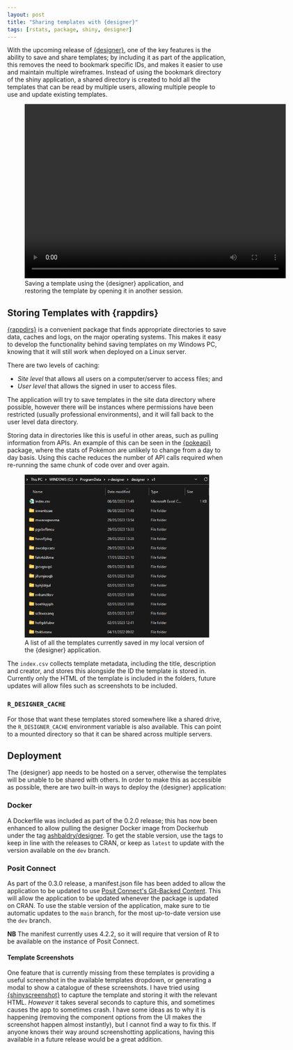 ```yaml
---
layout: post
title: "Sharing templates with {designer}"
tags: [rstats, package, shiny, designer]
---
```


With the upcoming release of [{designer}](https://ashbaldry.github.io/designer/), one of the key features is the ability to save and share templates; by including it as part of the application, this removes the need to bookmark specific IDs, and makes it easier to use and maintain multiple wireframes. Instead of using the bookmark directory of the shiny application, a shared directory is created to hold all the templates that can be read by multiple users, allowing multiple people to use and update existing templates.

<figure>
<video width="600" height="400" controls>
<source src="/assets/img/blog/designer-0-3-0/designer_template_example.mp4" type="video/mp4">
</video>

<figcaption>
Saving a template using the {designer} application, and restoring the template by opening it in another session.
</figcaption>
</figure>

## Storing Templates with {rappdirs}

[{rappdirs}](https://rappdirs.r-lib.org/) is a convenient package that finds appropriate directories to save data, caches and logs, on the major operating systems. This makes it easy to develop the functionality behind saving templates on my Windows PC, knowing that it will still work when deployed on a Linux server. 

There are two levels of caching:

- *Site level* that allows all users on a computer/server to access files; and
- *User level* that allows the signed in user to access files.

The application will try to save templates in the site data directory where possible, however there will be instances where permissions have been restricted (usually professional environments), and it will fall back to the user level data directory.

Storing data in directories like this is useful in other areas, such as pulling information from APIs. An example of this can be seen in the [{pokeapi}](https://github.com/ashbaldry/pokeapi) package, where the stats of Pokémon are unlikely to change from a day to day basis. Using this cache reduces the number of API calls required when re-running the same chunk of code over and over again.

<figure>
<img src="../assets/img/blog/designer-0-3-0/designer-app-templates.png" alt="File explorer showing the template folders created by the designer application in the shared data directory">
<figcaption>
A list of all the templates currently saved in my local version of the {designer} application.
</figcaption>
</figure>

The `index.csv` collects template metadata, including the title, description and creator, and stores this alongside the ID the template is stored in. Currently only the HTML of the template is included in the folders, future updates will allow files such as screenshots to be included.

### `R_DESIGNER_CACHE`

For those that want these templates stored somewhere like a shared drive, the `R_DESIGNER_CACHE` environment variable is also available. This can point to a mounted directory so that it can be shared across multiple servers.

## Deployment

The {designer} app needs to be hosted on a server, otherwise the templates will be unable to be shared with others. In order to make this as accessible as possible, there are two built-in ways to deploy the {designer} application:

### Docker

A Dockerfile was included as part of the 0.2.0 release; this has now been enhanced to allow pulling the designer Docker image from Dockerhub under the tag [ashbaldry/designer](https://hub.docker.com/r/ashbaldry/designer#!). To get the stable version, use the tags to keep in line with the releases to CRAN, or keep as `latest` to update with the version available on the `dev` branch.

### Posit Connect

As part of the 0.3.0 release, a manifest.json file has been added to allow the application to be updated to use [Posit Connect's Git-Backed Content](https://docs.posit.co/connect/user/git-backed/). This will allow the application to be updated whenever the package is updated on CRAN. To use the stable version of the application, make sure to tie automatic updates to the `main` branch, for the most up-to-date version use the `dev` branch.

**NB** The manifest currently uses 4.2.2, so it will require that version of R to be available on the instance of Posit Connect.

<style>
.small-title h2 {
  font-size: 1.2em;
  font-weight: 600;
}
</style>

#### Template Screenshots

One feature that is currently missing from these templates is providing a useful screenshot in the available templates dropdown, or generating a modal to show a catalogue of these screenshots. I have tried using [{shinyscreenshot}](https://github.com/daattali/shinyscreenshot) to capture the template and storing it with the relevant HTML. *However* it takes several seconds to capture this, and sometimes causes the app to sometimes crash. I have some ideas as to why it is happening (removing the component options from the UI makes the screenshot happen almost instantly), but I cannot find a way to fix this. If anyone knows their way around screenshotting applications, having this available in a future release would be a great addition.
